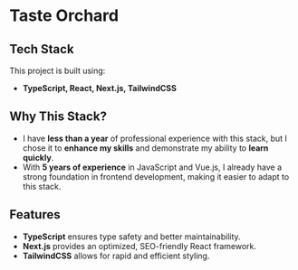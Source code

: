 # Taste Orchard  

## Tech Stack  
This project is built using:  
- **TypeScript, React, Next.js, TailwindCSS**  

## Why This Stack?  
- I have **less than a year** of professional experience with this stack, but I chose it to **enhance my skills** and demonstrate my ability to **learn quickly**.  
- With **5 years of experience** in JavaScript and Vue.js, I already have a strong foundation in frontend development, making it easier to adapt to this stack.  

## Features  
- **TypeScript** ensures type safety and better maintainability.  
- **Next.js** provides an optimized, SEO-friendly React framework.  
- **TailwindCSS** allows for rapid and efficient styling.  